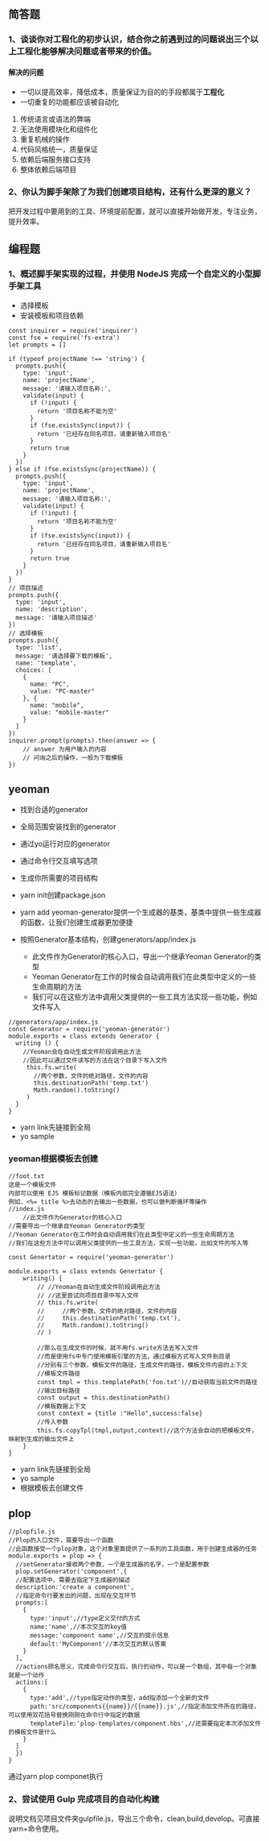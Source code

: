 ## 简答题

### 1、谈谈你对工程化的初步认识，结合你之前遇到过的问题说出三个以上工程化能够解决问题或者带来的价值。
#### 解决的问题
- 一切以提高效率，降低成本，质量保证为目的的手段都属于**工程化**
- 一切重复的功能都应该被自动化
1. 传统语言或语法的弊端
2. 无法使用模块化和组件化
3. 重复机械的操作
4. 代码风格统一，质量保证
5. 依赖后端服务接口支持
6. 整体依赖后端项目

### 2、你认为脚手架除了为我们创建项目结构，还有什么更深的意义？

把开发过程中要用到的工具、环境提前配置，就可以直接开始做开发，专注业务，提升效率。

## 编程题
### 1、概述脚手架实现的过程，并使用 NodeJS 完成一个自定义的小型脚手架工具
- 选择模板
- 安装模板和项目依赖
```
const inquirer = require('inquirer')
const fse = require('fs-extra')
let prompts = []

if (typeof projectName !== 'string') {
  prompts.push({
    type: 'input',
    name: 'projectName',
    message: '请输入项目名称:',
    validate(input) {
      if (!input) {
        return '项目名称不能为空'
      }
      if (fse.existsSync(input)) {
        return '已经存在同名项目，请重新输入项目名'
      }
      return true
    }
  })
} else if (fse.existsSync(projectName)) {
  prompts.push({
    type: 'input',
    name: 'projectName',
    message: '请输入项目名称:',
    validate(input) {
      if (!input) {
        return '项目名称不能为空'
      }
      if (fse.existsSync(input)) {
        return '已经存在同名项目，请重新输入项目名'
      }
      return true
    }
  })
}
// 项目描述
prompts.push({
  type: 'input',
  name: 'description',
  message: '请输入项目描述'
})
// 选择模板
prompts.push({
  type: 'list',
  message: '请选择要下载的模板',
  name: 'template',
  choices: [
    {
      name: "PC",
      value: "PC-master"
    }, {
      name: "mobile",
      value: "mobile-master"
    }
  ]
})
inquirer.prompt(prompts).then(answer => {
    // answer 为用户输入的内容
    // 问询之后的操作，一般为下载模板
})
```
## yeoman
  - 找到合适的generator
  - 全局范围安装找到的generator
  - 通过yo运行对应的generator
  - 通过命令行交互填写选项
  - 生成你所需要的项目结构

- yarn init创建package.json
- yarn add yeoman-generator提供一个生成器的基类，基类中提供一些生成器的函数，让我们创建生成器更加便捷
- 按照Generator基本结构，创建generators/app/index.js
  - 此文件作为Generator的核心入口，导出一个继承Yeoman Generator的类型
  - Yeoman Generator在工作的时候会自动调用我们在此类型中定义的一些生命周期的方法
  - 我们可以在这些方法中调用父类提供的一些工具方法实现一些功能，例如文件写入
```
//generators/app/index.js
const Generator = require('yeoman-generator')
module.exports = class extends Generator {
  writing () {
    //Yeoman会在自动生成文件阶段调用此方法
    //因此可以通过文件读写的方法在这个目录下写入文件
     this.fs.write(
       //两个参数，文件的绝对路径，文件的内容
       this.destinationPath('temp.txt')
       Math.random().toString()
     )
  }
}
```
- yarn link先链接到全局
- yo sample

### yeoman根据模板去创建
```
//foot.txt
这是一个模板文件
内部可以使用 EJS 模板标记数据（模板内部完全遵循EJS语法）
例如，<%= title %>去动态的去输出一些数据，也可以做判断循环等操作
//index.js
    //此文件作为Generator的核心入口
//需要导出一个继承自Yeoman Generator的类型
//Yeoman Generator在工作时会自动调用我们在此类型中定义的一些生命周期方法
//我们在这些方法中可以调用父类提供的一些工具方法，实现一些功能，比如文件的写入等

const Genertator = require('yeoman-generator')

module.exports = class extends Genertator {
    writing() {
        // //Yeoman在自动生成文件阶段调用此方法
        // //这里尝试向项目目录中写入文件
        // this.fs.write(
        //     //两个参数，文件的绝对路径，文件的内容
        //     this.destinationPath('temp.txt'),
        //     Math.random().toString()
        // )

        //那么在生成文件的时候，就不用fs.write方法去写入文件
        //而是使用fs中专门使用模板引擎的方法，通过模板方式写入文件到目录
        //分别有三个参数，模板文件的路径，生成文件的路径，模板文件内容的上下文
        //模板文件路径
        const tmpl = this.templatePath('foo.txt')//自动获取当前文件的路径
        //输出目标路径
        const output = this.destinationPath()
        //模板数据上下文
        const context = {title :"Hello",success:false}
        //传入参数
        this.fs.copyTpl(tmpl,output,context)//这个方法会自动的把模板文件，映射到生成的输出文件上
    }
}
```
- yarn link先链接到全局
- yo sample
- 根据模板去创建文件
## plop
```
//plopfile.js
//Plop的入口文件，需要导出一个函数
//此函数接受一个plop对象，这个对象里面提供了一系列的工具函数，用于创建生成器的任务
module.exports = plop => {
  //setGenerator接收两个参数，一个是生成器的名字，一个是配置参数
  plop.setGenerator('component',{
  //配置选项中，需要去指定下生成器的描述
  description:'create a component',
  //指定命令行要发出的问题，出现在交互环节
  prompts:[
    {
      type:'input',//type定义交付的方式
      name:'name',//本次交互的key值
      message:'component name',//交互的提示信息
      default:'MyComponent'//本次交互的默认答案
    }
  ],
  //actions顾名思义，完成命令行交互后，执行的动作，可以是一个数组，其中每一个对象就是一个动作
  actions:[
    {
      type:'add',//type指定动作的类型，add指添加一个全新的文件
      path:'src/components{{name}}/{{name}}.js',//指定添加文件所在的路径，可以使用双花括号替换刚刚在命令行中指定的数据
      templateFile:'plop-templates/component.hbs',//还需要指定本次添加文件的模板文件是什么
    }
  ]
  })
}
```
通过yarn plop componet执行
### 2、尝试使用 Gulp 完成项目的自动化构建
说明文档见项目文件夹gulpfile.js，导出三个命令，clean,build,develop。可直接yarn+命令使用。
